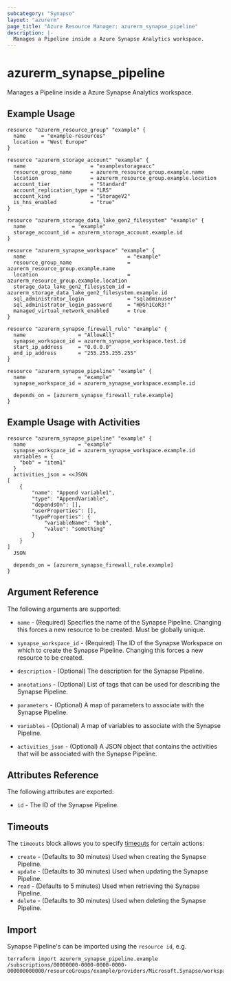 ```yaml
---
subcategory: "Synapse"
layout: "azurerm"
page_title: "Azure Resource Manager: azurerm_synapse_pipeline"
description: |-
  Manages a Pipeline inside a Azure Synapse Analytics workspace.
---
```


# azurerm_synapse_pipeline

Manages a Pipeline inside a Azure Synapse Analytics workspace.

## Example Usage

```hcl
resource "azurerm_resource_group" "example" {
  name     = "example-resources"
  location = "West Europe"
}

resource "azurerm_storage_account" "example" {
  name                     = "examplestorageacc"
  resource_group_name      = azurerm_resource_group.example.name
  location                 = azurerm_resource_group.example.location
  account_tier             = "Standard"
  account_replication_type = "LRS"
  account_kind             = "StorageV2"
  is_hns_enabled           = "true"
}

resource "azurerm_storage_data_lake_gen2_filesystem" "example" {
  name               = "example"
  storage_account_id = azurerm_storage_account.example.id
}

resource "azurerm_synapse_workspace" "example" {
  name                                 = "example"
  resource_group_name                  = azurerm_resource_group.example.name
  location                             = azurerm_resource_group.example.location
  storage_data_lake_gen2_filesystem_id = azurerm_storage_data_lake_gen2_filesystem.example.id
  sql_administrator_login              = "sqladminuser"
  sql_administrator_login_password     = "H@Sh1CoR3!"
  managed_virtual_network_enabled      = true
}

resource "azurerm_synapse_firewall_rule" "example" {
  name                 = "AllowAll"
  synapse_workspace_id = azurerm_synapse_workspace.test.id
  start_ip_address     = "0.0.0.0"
  end_ip_address       = "255.255.255.255"
}

resource "azurerm_synapse_pipeline" "example" {
  name                 = "example"
  synapse_workspace_id = azurerm_synapse_workspace.example.id

  depends_on = [azurerm_synapse_firewall_rule.example]
}
```

## Example Usage with Activities

```hcl
resource "azurerm_synapse_pipeline" "example" {
  name                 = "example"
  synapse_workspace_id = azurerm_synapse_workspace.example.id
  variables = {
    "bob" = "item1"
  }
  activities_json = <<JSON
[
	{
		"name": "Append variable1",
		"type": "AppendVariable",
		"dependsOn": [],
		"userProperties": [],
		"typeProperties": {
			"variableName": "bob",
			"value": "something"
		}
	}
]
  JSON

  depends_on = [azurerm_synapse_firewall_rule.example]
}
```

## Argument Reference

The following arguments are supported:

* `name` - (Required) Specifies the name of the Synapse Pipeline. Changing this forces a new resource to be created. Must be globally unique.

* `synapse_workspace_id` - (Required) The ID of the Synapse Workspace on which to create the Synapse Pipeline. Changing this forces a new resource to be created.

* `description` - (Optional) The description for the Synapse Pipeline.

* `annotations` - (Optional) List of tags that can be used for describing the Synapse Pipeline.

* `parameters` - (Optional) A map of parameters to associate with the Synapse Pipeline.

* `variables` - (Optional) A map of variables to associate with the Synapse Pipeline.

* `activities_json` - (Optional) A JSON object that contains the activities that will be associated with the Synapse Pipeline.

## Attributes Reference

The following attributes are exported:

* `id` - The ID of the Synapse Pipeline.

## Timeouts

The `timeouts` block allows you to specify [timeouts](https://www.terraform.io/docs/configuration/resources.html#timeouts) for certain actions:

* `create` - (Defaults to 30 minutes) Used when creating the Synapse Pipeline.
* `update` - (Defaults to 30 minutes) Used when updating the Synapse Pipeline.
* `read` - (Defaults to 5 minutes) Used when retrieving the Synapse Pipeline.
* `delete` - (Defaults to 30 minutes) Used when deleting the Synapse Pipeline.

## Import

Synapse Pipeline's can be imported using the `resource id`, e.g.

```shell
terraform import azurerm_synapse_pipeline.example /subscriptions/00000000-0000-0000-0000-000000000000/resourceGroups/example/providers/Microsoft.Synapse/workspaces/example/pipelines/example
```
